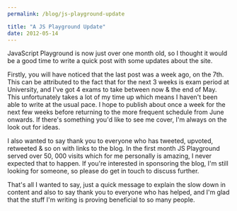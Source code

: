 ```yaml
---
permalink: /blog/js-playground-update

title: "A JS Playground Update"
date: 2012-05-14
---
```


JavaScript Playground is now just over one month old, so I thought it would be a good time to write a quick post with some updates about the site.

Firstly, you will have noticed that the last post was a week ago, on the 7th. This can be attributed to the fact that for the next 3 weeks is exam period at University, and I've got 4 exams to take between now & the end of May. This unfortunately takes a lot of my time up which means I haven't been able to write at the usual pace. I hope to publish about once a week for the next few weeks before returning to the more frequent schedule from June onwards. If there's something you'd like to see me cover, I'm always on the look out for ideas.

I also wanted to say thank you to everyone who has tweeted, upvoted, retweeted & so on with links to the blog. In the first month JS Playground served over 50, 000 visits which for me personally is amazing, I never expected that to happen. If you're interested in sponsoring the blog, I'm still looking for someone, so please do get in touch to discuss further.

That's all I wanted to say, just a quick message to explain the slow down in content and also to say thank you to everyone who has helped, and I'm glad that the stuff I'm writing is proving beneficial to so many people.
